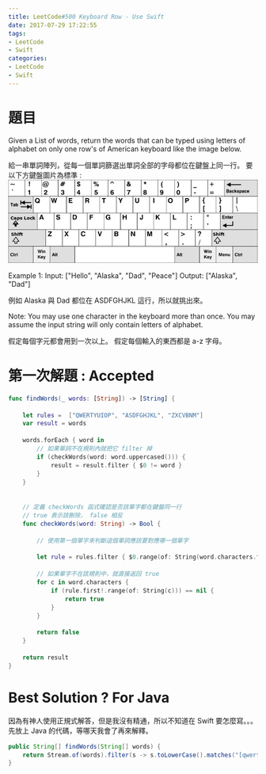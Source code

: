 ```yaml
---
title: LeetCode#500 Keyboard Row - Use Swift
date: 2017-07-29 17:22:55
tags:
- LeetCode
- Swift
categories: 
- LeetCode
- Swift
---
```


# 題目

Given a List of words, return the words that can be typed using letters of alphabet on only one row's of American keyboard like the image below.
 
給一串單詞陣列，從每一個單詞篩選出單詞全部的字母都位在鍵盤上同一行。
要以下方鍵盤圖片為標準 :
![Keyboard](leetcode-500/keyboard.png)

 
Example 1:
 Input: ["Hello", "Alaska", "Dad", "Peace"]
 Output: ["Alaska", "Dad"]
 
例如 Alaska 與 Dad 都位在 ASDFGHJKL 這行，所以就挑出來。
 
 
Note:
 You may use one character in the keyboard more than once.
 You may assume the input string will only contain letters of alphabet.
 
 假定每個字元都會用到一次以上。
 假定每個輸入的東西都是 a-z 字母。


# 第一次解題 : Accepted
``` swift
func findWords(_ words: [String]) -> [String] {
    
    let rules =  ["QWERTYUIOP", "ASDFGHJKL", "ZXCVBNM"]
    var result = words
    
    words.forEach { word in
        // 如果單詞不在規則內就把它 filter 掉
        if (checkWords(word: word.uppercased())) {
            result = result.filter { $0 != word }
        }
    }
    
    
    // 定義 checkWords 函式確認是否該單字都在鍵盤同一行
    // true 表示該刪除， false 相反
    func checkWords(word: String) -> Bool {
        
        // 使用第一個單字來判斷這個單詞應該要對應哪一個單字
        
        let rule = rules.filter { $0.range(of: String(word.characters.first!)) != nil }
        
        // 如果單字不在該規則中，就直接返回 true
        for c in word.characters {
            if (rule.first!.range(of: String(c))) == nil {
                return true
            }
        }
        
        return false
    }
    
    return result
}
```


# Best Solution ? For Java
因為有神人使用正規式解答，但是我沒有精通，所以不知道在 Swift 要怎麼寫。。。
先放上 Java 的代碼，等哪天我會了再來解釋。

``` java
public String[] findWords(String[] words) {
    return Stream.of(words).filter(s -> s.toLowerCase().matches("[qwertyuiop]*|[asdfghjkl]*|[zxcvbnm]*")).toArray(String[]::new);
}
```


